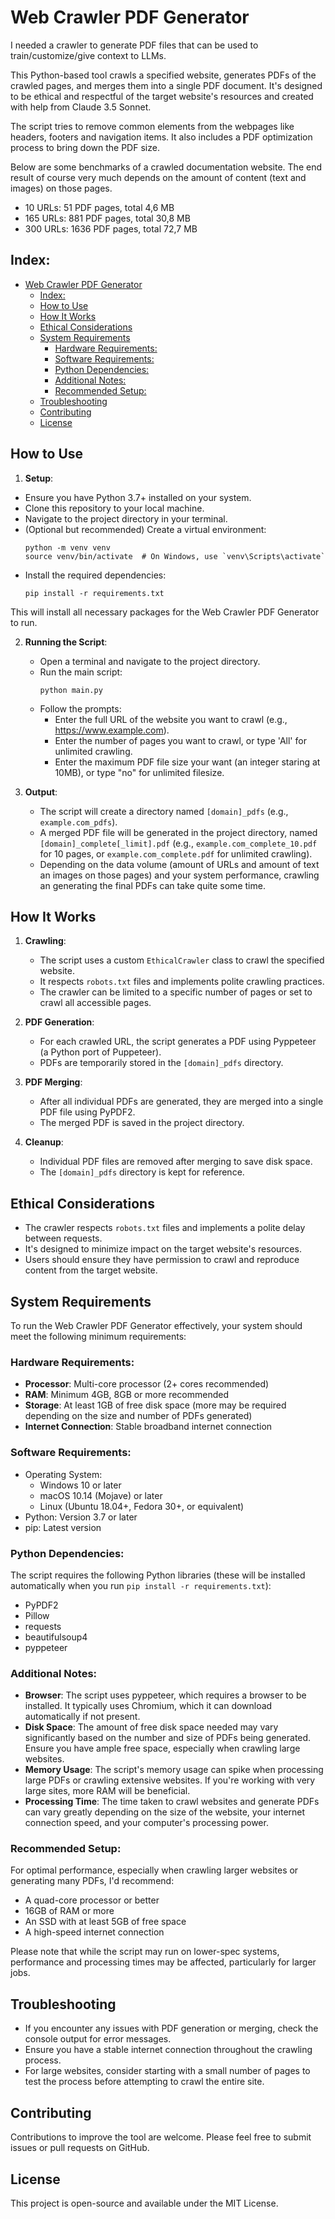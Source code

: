 # Web Crawler PDF Generator

I needed a crawler to generate PDF files that can be used to train/customize/give context to LLMs.

This Python-based tool crawls a specified website, generates PDFs of the crawled pages, and merges them into a single PDF document. It's designed to be ethical and respectful of the target website's resources and created with help from Claude 3.5 Sonnet.

The script tries to remove common elements from the webpages like headers, footers and navigation items. It also includes a PDF optimization process to bring down the PDF size.

Below are some benchmarks of a crawled documentation website. The end result of course very much depends on the amount of content (text and images) on those pages.
- 10 URLs: 51 PDF pages, total 4,6 MB
- 165 URLs: 881 PDF pages, total 30,8 MB
- 300 URLs: 1636 PDF pages, total 72,7 MB

## Index:
- [Web Crawler PDF Generator](#web-crawler-pdf-generator)
  - [Index:](#index)
  - [How to Use](#how-to-use)
  - [How It Works](#how-it-works)
  - [Ethical Considerations](#ethical-considerations)
  - [System Requirements](#system-requirements)
    - [Hardware Requirements:](#hardware-requirements)
    - [Software Requirements:](#software-requirements)
    - [Python Dependencies:](#python-dependencies)
    - [Additional Notes:](#additional-notes)
    - [Recommended Setup:](#recommended-setup)
  - [Troubleshooting](#troubleshooting)
  - [Contributing](#contributing)
  - [License](#license)

## How to Use

1. **Setup**:
 - Ensure you have Python 3.7+ installed on your system.
 - Clone this repository to your local machine.
 - Navigate to the project directory in your terminal.
 - (Optional but recommended) Create a virtual environment:
   ```
   python -m venv venv
   source venv/bin/activate  # On Windows, use `venv\Scripts\activate`
   ```
 - Install the required dependencies:
   ```
   pip install -r requirements.txt
   ```

This will install all necessary packages for the Web Crawler PDF Generator to run.

2. **Running the Script**:
   - Open a terminal and navigate to the project directory.
   - Run the main script:
     ```
     python main.py
     ```
   - Follow the prompts:
     - Enter the full URL of the website you want to crawl (e.g., https://www.example.com).
     - Enter the number of pages you want to crawl, or type 'All' for unlimited crawling.
     - Enter the maximum PDF file size your want (an integer staring at 10MB), or type "no" for unlimited filesize.

3. **Output**:
   - The script will create a directory named `[domain]_pdfs` (e.g., `example.com_pdfs`).
   - A merged PDF file will be generated in the project directory, named `[domain]_complete[_limit].pdf` (e.g., `example.com_complete_10.pdf` for 10 pages, or `example.com_complete.pdf` for unlimited crawling).
   - Depending on the data volume (amount of URLs and amount of text an images on those pages) and your system performance, crawling an generating the final PDFs can take quite some time.

## How It Works

1. **Crawling**: 
   - The script uses a custom `EthicalCrawler` class to crawl the specified website.
   - It respects `robots.txt` files and implements polite crawling practices.
   - The crawler can be limited to a specific number of pages or set to crawl all accessible pages.

2. **PDF Generation**:
   - For each crawled URL, the script generates a PDF using Pyppeteer (a Python port of Puppeteer).
   - PDFs are temporarily stored in the `[domain]_pdfs` directory.

3. **PDF Merging**:
   - After all individual PDFs are generated, they are merged into a single PDF file using PyPDF2.
   - The merged PDF is saved in the project directory.

4. **Cleanup**:
   - Individual PDF files are removed after merging to save disk space.
   - The `[domain]_pdfs` directory is kept for reference.

## Ethical Considerations

- The crawler respects `robots.txt` files and implements a polite delay between requests.
- It's designed to minimize impact on the target website's resources.
- Users should ensure they have permission to crawl and reproduce content from the target website.

## System Requirements
To run the Web Crawler PDF Generator effectively, your system should meet the following minimum requirements:

### Hardware Requirements:
* **Processor**: Multi-core processor (2+ cores recommended)
* **RAM**: Minimum 4GB, 8GB or more recommended
* **Storage**: At least 1GB of free disk space (more may be required depending on the size and number of PDFs generated)
* **Internet Connection**: Stable broadband internet connection

### Software Requirements:

* Operating System:
  * Windows 10 or later 
  * macOS 10.14 (Mojave) or later
  * Linux (Ubuntu 18.04+, Fedora 30+, or equivalent)
* Python: Version 3.7 or later
* pip: Latest version

### Python Dependencies:
The script requires the following Python libraries (these will be installed automatically when you run `pip install -r requirements.txt`):

* PyPDF2
* Pillow
* requests
* beautifulsoup4
* pyppeteer

### Additional Notes:
* **Browser**: The script uses pyppeteer, which requires a browser to be installed. It typically uses Chromium, which it can download automatically if not present.
* **Disk Space**: The amount of free disk space needed may vary significantly based on the number and size of PDFs being generated. Ensure you have ample free space, especially when crawling large websites.
* **Memory Usage**: The script's memory usage can spike when processing large PDFs or crawling extensive websites. If you're working with very large sites, more RAM will be beneficial.
* **Processing Time**: The time taken to crawl websites and generate PDFs can vary greatly depending on the size of the website, your internet connection speed, and your computer's processing power.

### Recommended Setup:
For optimal performance, especially when crawling larger websites or generating many PDFs, I'd recommend:

* A quad-core processor or better
* 16GB of RAM or more
* An SSD with at least 5GB of free space
* A high-speed internet connection

Please note that while the script may run on lower-spec systems, performance and processing times may be affected, particularly for larger jobs.

## Troubleshooting

- If you encounter any issues with PDF generation or merging, check the console output for error messages.
- Ensure you have a stable internet connection throughout the crawling process.
- For large websites, consider starting with a small number of pages to test the process before attempting to crawl the entire site.

## Contributing

Contributions to improve the tool are welcome. Please feel free to submit issues or pull requests on GitHub.

## License

This project is open-source and available under the MIT License.
